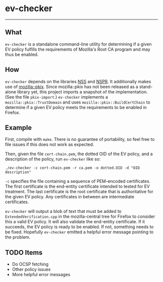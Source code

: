 # ev-checker #
******

## What ##
`ev-checker` is a standalone command-line utility for determining if a given EV
policy fulfills the requirements of Mozilla's Root CA program and may thus be
enabled.

## How ##
`ev-checker` depends on the libraries
[NSS](https://developer.mozilla.org/en-US/docs/Mozilla/Projects/NSS) and
[NSPR](https://developer.mozilla.org/en-US/docs/Mozilla/Projects/NSPR). It
additionally makes use of
[mozilla::pkix](https://wiki.mozilla.org/SecurityEngineering/Certificate_Verification).
Since mozilla::pkix has not been released as a stand-alone library yet, this
project imports a snapshot of the implementation. (See the file `pkix-import`.)
`ev-checker` implements a `mozilla::pkix::TrustDomain` and uses
`mozilla::pkix::BuildCertChain` to determine if a given EV policy meets the
requirements to be enabled in Firefox.

## Example ##
First, compile with `make`. There is no guarantee of portability, so feel free
to file issues if this does not work as expected.

Then, given the file `cert-chain.pem`, the dotted OID of the EV policy, and a
description of the policy, run `ev-checker` like so:

`./ev-checker -c cert-chain.pem -r ca.pem -o dotted.OID -d "OID description"`

`-c` specifies the file containing a sequence of PEM-encoded certificates. The
first certificate is the end-entity certificate intended to tested for EV
treatment. The last certificate is the root certificate that is authoritative
for the given EV policy. Any certificates in between are intermediate
certificates.

`ev-checker` will output a blob of text that must be added to
`ExtendedVerification.cpp` in the mozilla-central tree for Firefox to consider
this a valid EV policy. It will also validate the end-entity certificate. If it
succeeds, the EV policy is ready to be enabled. If not, something needs to be
fixed. Hopefully `ev-checker` emitted a helpful error message pointing to the
problem.

## TODO Items ##
* Do OCSP fetching
* Other policy issues
* More helpful error messages
